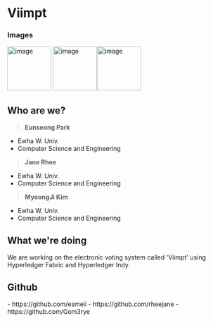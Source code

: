 # Viimpt

<h3>Images</h3>

<img width="100" alt="image" src="https://user-images.githubusercontent.com/96706954/168216658-b73bca2b-9831-4808-82c8-99e6c127c34d.png"> <img width="100" alt="image" src="https://user-images.githubusercontent.com/101385462/168222346-e99eb141-e4c3-45f8-9ae6-54f32af6375c.jpg"><img width="100" alt="image" src="https://user-images.githubusercontent.com/88931238/168459544-9e584a20-1531-463b-bae5-67f00a777855.png">

<h2>Who are we?</h2>

> <b>Eunseong Park</b>
- Ewha W. Univ.
- Computer Science and Engineering 

> <b>Jane Rhee</b>
- Ewha W. Univ.
- Computer Science and Engineering 

> <b>MyeongJi Kim</b>
- Ewha W. Univ.
- Computer Science and Engineering 

<h2>What we're doing</h2>
 We are working on the electronic voting system called 'Viimpt' using Hyperledger Fabric and Hyperledger Indy.


<h2>Github</h2>
- https://github.com/esmeii
- https://github.com/rheejane
- https://github.com/Gom3rye
